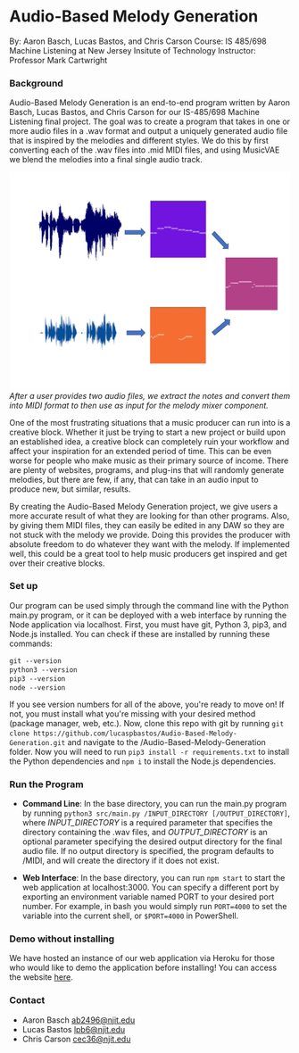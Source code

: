 # Audio-Based Melody Generation
By: Aaron Basch, Lucas Bastos, and Chris Carson
Course: IS 485/698 Machine Listening at New Jersey Insitute of Technology
Instructor: Professor Mark Cartwright

### Background
Audio-Based Melody Generation is an end-to-end program written by Aaron Basch, Lucas Bastos, and Chris Carson for our IS-485/698 Machine Listening final project. The goal was to create a program that takes in one or more audio files in a .wav format and output a uniquely generated audio file that is inspired by the melodies and different styles. We do this by first converting each of the .wav files into .mid MIDI files, and using MusicVAE we blend the melodies into a final single audio track.

![Graph Image](./graph.jpg)
_After a user provides two audio files, we extract the notes and convert them into MIDI format to then use as input for the melody mixer component._

One of the most frustrating situations that a music producer can run into is a creative block. Whether it just be trying to start a new project or build upon an established idea, a creative block can completely ruin your workflow and affect your inspiration for an extended period of time. This can be even worse for people who make music as their primary source of income. There are plenty of websites, programs, and plug-ins that will randomly generate melodies, but there are few, if any, that can take in an audio input to produce new, but similar, results. 

By creating the Audio-Based Melody Generation project, we give users a more accurate result of what they are looking for than other programs. Also, by giving them MIDI files, they can easily be edited in any DAW so they are not stuck with the melody we provide. Doing this provides the producer with absolute freedom to do whatever they want with the melody. If implemented well, this could be a great tool to help music producers get inspired and get over their creative blocks. 
### Set up
Our program can be used simply through the command line with the Python main.py program, or it can be deployed with a web interface by running the Node application via localhost. First, you must have git, Python 3, pip3, and Node.js installed. You can check if these are installed by running these commands:
```dotnetcli
git --version
python3 --version
pip3 --version
node --version
```
If you see version numbers for all of the above, you're ready to move on! If not, you must install what you're missing with your desired method (package manager, web, etc.). Now, clone this repo with git by running ```git clone https://github.com/lucaspbastos/Audio-Based-Melody-Generation.git``` and navigate to the /Audio-Based-Melody-Generation folder. Now you will need to run ```pip3 install -r requirements.txt``` to install the Python dependencies and ```npm i``` to install the Node.js dependencies. 

### Run the Program 
- **Command Line**:
In the base directory, you can run the main.py program by running `python3 src/main.py /INPUT_DIRECTORY [/OUTPUT_DIRECTORY]`, where _INPUT_DIRECTORY_ is a required parameter that specifies the directory containing the .wav files, and _OUTPUT_DIRECTORY_ is an optional parameter specifying the desired output directory for the final audio file. If no output directory is specified, the program defaults to /MIDI, and will create the directory if it does not exist.

- **Web Interface**:
In the base directory, you can run `npm start` to start the web application at localhost:3000. You can specify a different port by exporting an environment variable named PORT to your desired port number. For example, in bash you would simply run `PORT=4000` to set the variable into the current shell, or `$PORT=4000` in PowerShell. 

### Demo without installing
We have hosted an instance of our web application via Heroku for those who would like to demo the application before installing! You can access the website [here](https://melodygeneration.herokuapp.com/).

### Contact
- Aaron Basch ab2496@njit.edu
- Lucas Bastos lpb6@njit.edu
- Chris Carson cec36@njit.edu